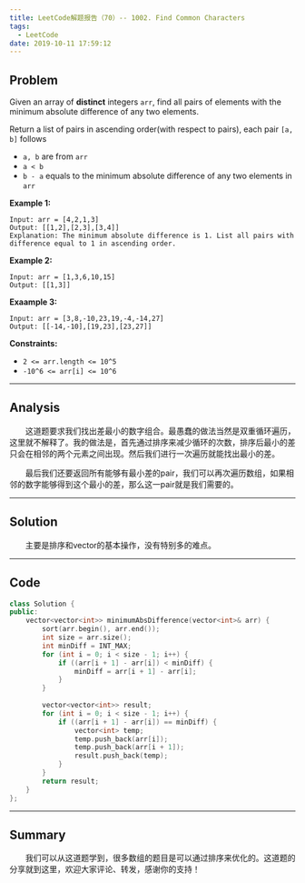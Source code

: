 ```yaml
---
title: LeetCode解题报告（70）-- 1002. Find Common Characters
tags:
  - LeetCode
date: 2019-10-11 17:59:12
---
```


## Problem

Given an array of **distinct** integers `arr`, find all pairs of elements with the minimum absolute difference of any two elements. 

Return a list of pairs in ascending order(with respect to pairs), each pair `[a, b]` follows

- `a, b` are from `arr`
- `a < b`
- `b - a` equals to the minimum absolute difference of any two elements in `arr`

<!-- more -->

**Example 1:**

```
Input: arr = [4,2,1,3]
Output: [[1,2],[2,3],[3,4]]
Explanation: The minimum absolute difference is 1. List all pairs with difference equal to 1 in ascending order.
```

**Example 2:**

```
Input: arr = [1,3,6,10,15]
Output: [[1,3]]
```

**Exaample 3:**

```
Input: arr = [3,8,-10,23,19,-4,-14,27]
Output: [[-14,-10],[19,23],[23,27]]
```

**Constraints:**

- `2 <= arr.length <= 10^5`
- `-10^6 <= arr[i] <= 10^6`

------

## Analysis

&emsp;&emsp;这道题要求我们找出差最小的数字组合。最愚蠢的做法当然是双重循环遍历，这里就不解释了。我的做法是，首先通过排序来减少循环的次数，排序后最小的差只会在相邻的两个元素之间出现。然后我们进行一次遍历就能找出最小的差。

&emsp;&emsp;最后我们还要返回所有能够有最小差的pair，我们可以再次遍历数组，如果相邻的数字能够得到这个最小的差，那么这一pair就是我们需要的。

------

## Solution

&emsp;&emsp;主要是排序和vector的基本操作，没有特别多的难点。

------

## Code

```c++
class Solution {
public:
    vector<vector<int>> minimumAbsDifference(vector<int>& arr) {
        sort(arr.begin(), arr.end());
        int size = arr.size();
        int minDiff = INT_MAX;
        for (int i = 0; i < size - 1; i++) {
            if ((arr[i + 1] - arr[i]) < minDiff) {
                minDiff = arr[i + 1] - arr[i];
            }
        }
        
        vector<vector<int>> result;
        for (int i = 0; i < size - 1; i++) {
            if ((arr[i + 1] - arr[i]) == minDiff) {
                vector<int> temp;
                temp.push_back(arr[i]);
                temp.push_back(arr[i + 1]);
                result.push_back(temp);
            }
        }
        return result;
    }
};
```

------

## Summary

 &emsp;&emsp;我们可以从这道题学到，很多数组的题目是可以通过排序来优化的。这道题的分享就到这里，欢迎大家评论、转发，感谢你的支持！